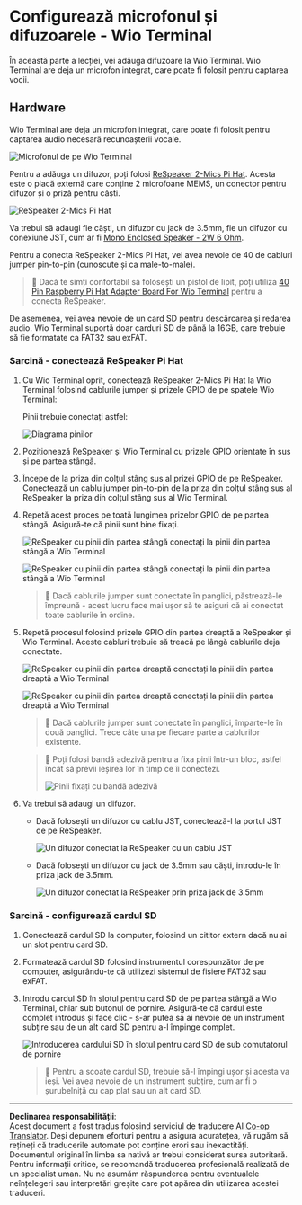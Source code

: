 <!--
CO_OP_TRANSLATOR_METADATA:
{
  "original_hash": "93d352de36526b8990e41dd538100324",
  "translation_date": "2025-08-28T09:14:27+00:00",
  "source_file": "6-consumer/lessons/1-speech-recognition/wio-terminal-microphone.md",
  "language_code": "ro"
}
-->
# Configurează microfonul și difuzoarele - Wio Terminal

În această parte a lecției, vei adăuga difuzoare la Wio Terminal. Wio Terminal are deja un microfon integrat, care poate fi folosit pentru captarea vocii.

## Hardware

Wio Terminal are deja un microfon integrat, care poate fi folosit pentru captarea audio necesară recunoașterii vocale.

![Microfonul de pe Wio Terminal](../../../../../translated_images/wio-mic.3f8c843dbe8ad917424037a93e3d25c62634add00a04dd8e091317b5a7a90088.ro.png)

Pentru a adăuga un difuzor, poți folosi [ReSpeaker 2-Mics Pi Hat](https://www.seeedstudio.com/ReSpeaker-2-Mics-Pi-HAT.html). Acesta este o placă externă care conține 2 microfoane MEMS, un conector pentru difuzor și o priză pentru căști.

![ReSpeaker 2-Mics Pi Hat](../../../../../translated_images/respeaker.f5d19d1c6b14ab1676d24ac2764e64fac5339046ae07be8b45ce07633d61b79b.ro.png)

Va trebui să adaugi fie căști, un difuzor cu jack de 3.5mm, fie un difuzor cu conexiune JST, cum ar fi [Mono Enclosed Speaker - 2W 6 Ohm](https://www.seeedstudio.com/Mono-Enclosed-Speaker-2W-6-Ohm-p-2832.html).

Pentru a conecta ReSpeaker 2-Mics Pi Hat, vei avea nevoie de 40 de cabluri jumper pin-to-pin (cunoscute și ca male-to-male).

> 💁 Dacă te simți confortabil să folosești un pistol de lipit, poți utiliza [40 Pin Raspberry Pi Hat Adapter Board For Wio Terminal](https://www.seeedstudio.com/40-Pin-Raspberry-Pi-Hat-Adapter-Board-For-Wio-Terminal-p-4730.html) pentru a conecta ReSpeaker.

De asemenea, vei avea nevoie de un card SD pentru descărcarea și redarea audio. Wio Terminal suportă doar carduri SD de până la 16GB, care trebuie să fie formatate ca FAT32 sau exFAT.

### Sarcină - conectează ReSpeaker Pi Hat

1. Cu Wio Terminal oprit, conectează ReSpeaker 2-Mics Pi Hat la Wio Terminal folosind cablurile jumper și prizele GPIO de pe spatele Wio Terminal:

    Pinii trebuie conectați astfel:

    ![Diagrama pinilor](../../../../../translated_images/wio-respeaker-wiring-0.767f80aa6508103880d256cdf99ee7219e190db257c7261e4aec219759dc67b9.ro.png)

1. Poziționează ReSpeaker și Wio Terminal cu prizele GPIO orientate în sus și pe partea stângă.

1. Începe de la priza din colțul stâng sus al prizei GPIO de pe ReSpeaker. Conectează un cablu jumper pin-to-pin de la priza din colțul stâng sus al ReSpeaker la priza din colțul stâng sus al Wio Terminal.

1. Repetă acest proces pe toată lungimea prizelor GPIO de pe partea stângă. Asigură-te că pinii sunt bine fixați.

    ![ReSpeaker cu pinii din partea stângă conectați la pinii din partea stângă a Wio Terminal](../../../../../translated_images/wio-respeaker-wiring-1.8d894727f2ba24004824ee5e06b83b6d10952550003a3efb603182121521b0ef.ro.png)

    ![ReSpeaker cu pinii din partea stângă conectați la pinii din partea stângă a Wio Terminal](../../../../../translated_images/wio-respeaker-wiring-2.329e1cbd306e754f8ffe56f9294794f4a8fa123860d76067a79e9ea385d1bf56.ro.png)

    > 💁 Dacă cablurile jumper sunt conectate în panglici, păstrează-le împreună - acest lucru face mai ușor să te asiguri că ai conectat toate cablurile în ordine.

1. Repetă procesul folosind prizele GPIO din partea dreaptă a ReSpeaker și Wio Terminal. Aceste cabluri trebuie să treacă pe lângă cablurile deja conectate.

    ![ReSpeaker cu pinii din partea dreaptă conectați la pinii din partea dreaptă a Wio Terminal](../../../../../translated_images/wio-respeaker-wiring-3.75b0be447e2fa9307a6a954f9ae8a71b77e39ada6a5ef1a059d341dc850fd90c.ro.png)

    ![ReSpeaker cu pinii din partea dreaptă conectați la pinii din partea dreaptă a Wio Terminal](../../../../../translated_images/wio-respeaker-wiring-4.aa9cd434d8779437de720cba2719d83992413caed1b620b6148f6c8924889afb.ro.png)

    > 💁 Dacă cablurile jumper sunt conectate în panglici, împarte-le în două panglici. Trece câte una pe fiecare parte a cablurilor existente.

    > 💁 Poți folosi bandă adezivă pentru a fixa pinii într-un bloc, astfel încât să previi ieșirea lor în timp ce îi conectezi.
    >
    > ![Pinii fixați cu bandă adezivă](../../../../../translated_images/wio-respeaker-wiring-5.af117c20acf622f3cd656ccd8f4053f8845d6aaa3af164d24cb7dbd54a4bb470.ro.png)

1. Va trebui să adaugi un difuzor.

    * Dacă folosești un difuzor cu cablu JST, conectează-l la portul JST de pe ReSpeaker.

      ![Un difuzor conectat la ReSpeaker cu un cablu JST](../../../../../translated_images/respeaker-jst-speaker.a441d177809df9458041a2012dd336dbb22c00a5c9642647109d2940a50d6fcc.ro.png)

    * Dacă folosești un difuzor cu jack de 3.5mm sau căști, introdu-le în priza jack de 3.5mm.

      ![Un difuzor conectat la ReSpeaker prin priza jack de 3.5mm](../../../../../translated_images/respeaker-35mm-speaker.ad79ef4f128c7751f0abf854869b6b779c90c12ae3e48909944a7e48aeee3c7e.ro.png)

### Sarcină - configurează cardul SD

1. Conectează cardul SD la computer, folosind un cititor extern dacă nu ai un slot pentru card SD.

1. Formatează cardul SD folosind instrumentul corespunzător de pe computer, asigurându-te că utilizezi sistemul de fișiere FAT32 sau exFAT.

1. Introdu cardul SD în slotul pentru card SD de pe partea stângă a Wio Terminal, chiar sub butonul de pornire. Asigură-te că cardul este complet introdus și face clic - s-ar putea să ai nevoie de un instrument subțire sau de un alt card SD pentru a-l împinge complet.

    ![Introducerea cardului SD în slotul pentru card SD de sub comutatorul de pornire](../../../../../translated_images/wio-sd-card.acdcbe322fa4ee7f8f9c8cc015b3263964bb26ab5c7e25b41747988cc5280d64.ro.png)

    > 💁 Pentru a scoate cardul SD, trebuie să-l împingi ușor și acesta va ieși. Vei avea nevoie de un instrument subțire, cum ar fi o șurubelniță cu cap plat sau un alt card SD.

---

**Declinarea responsabilității**:  
Acest document a fost tradus folosind serviciul de traducere AI [Co-op Translator](https://github.com/Azure/co-op-translator). Deși depunem eforturi pentru a asigura acuratețea, vă rugăm să rețineți că traducerile automate pot conține erori sau inexactități. Documentul original în limba sa nativă ar trebui considerat sursa autoritară. Pentru informații critice, se recomandă traducerea profesională realizată de un specialist uman. Nu ne asumăm răspunderea pentru eventualele neînțelegeri sau interpretări greșite care pot apărea din utilizarea acestei traduceri.